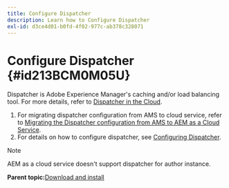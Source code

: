 ```yaml
---
title: Configure Dispatcher
description: Learn how to Configure Dispatcher
exl-id: d3ce4d01-b0fd-4f02-977c-ab378c328071
---
```

# Configure Dispatcher {#id213BCM0M05U}

Dispatcher is Adobe Experience Manager's caching and/or load balancing tool. For more details, refer to [Dispatcher in the Cloud](https://experienceleague.adobe.com/docs/experience-manager-cloud-service/implementing/content-delivery/disp-overview.html?lang=en).

1.  For migrating dispatcher configuration from AMS to cloud service, refer to [Migrating the Dispatcher configuration from AMS to AEM as a Cloud Service](https://experienceleague.adobe.com/docs/experience-manager-cloud-service/implementing/content-delivery/ams-aem.html?lang=en).
1.  For details on how to configure dispatcher, see [Configuring Dispatcher](https://experienceleague.adobe.com/docs/experience-manager-dispatcher/using/configuring/dispatcher-configuration.html?lang=en).

>[!NOTE]
>
> AEM as a cloud service doesn't support dispatcher for author instance.

**Parent topic:**[Download and install](download-install.md)
